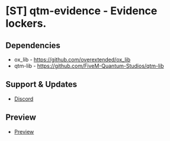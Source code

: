# [ST] qtm-evidence - Evidence lockers.

## Dependencies
* ox_lib - https://github.com/overextended/ox_lib
* qtm-lib - https://github.com/FiveM-Quantum-Studios/qtm-lib

## Support & Updates
* [Discord](https://discord.gg/quantumstudios)

##  Preview
* [Preview]()
